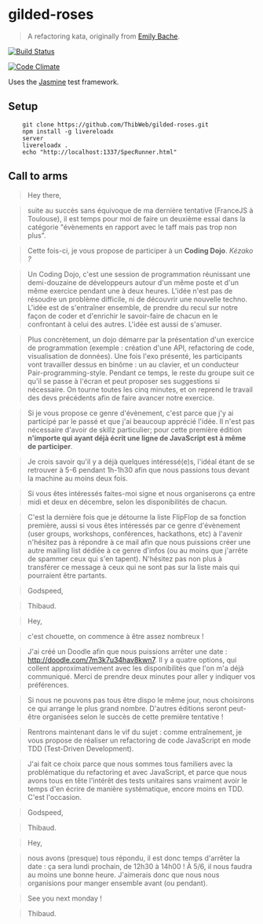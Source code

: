 gilded-roses
============

> A refactoring kata, originally from [Emily Bache](https://github.com/emilybache/Refactoring-Katas).

[![Build Status](https://travis-ci.org/ThibWeb/gilded-roses.png?branch=master)](https://travis-ci.org/ThibWeb/gilded-roses)

[![Code Climate](https://codeclimate.com/github/ThibWeb/gilded-roses.png)](https://codeclimate.com/github/ThibWeb/gilded-roses)

Uses the [Jasmine](http://pivotal.github.io/jasmine/) test framework.

## Setup
 
```
    git clone https://github.com/ThibWeb/gilded-roses.git
    npm install -g livereloadx
    server
    livereloadx .
    echo "http://localhost:1337/SpecRunner.html"
```

## Call to arms

> Hey there,

> suite au succès sans équivoque de ma dernière tentative (FranceJS à Toulouse), il est temps pour moi de faire un deuxième essai dans la catégorie "évènements en rapport avec le taff mais pas trop non plus".

> Cette fois-ci, je vous propose de participer à un __Coding Dojo__. _Kézako ?_

> Un Coding Dojo, c'est une session de programmation réunissant une demi-douzaine de développeurs autour d'un même poste et d'un même exercice pendant une à deux heures. L'idée n'est pas de résoudre un problème difficile, ni de découvrir une nouvelle techno. L'idée est de s'entraîner ensemble, de prendre du recul sur notre façon de coder et d'enrichir le savoir-faire de chacun en le confrontant à celui des autres. L'idée est aussi de s'amuser.

> Plus concrètement, un dojo démarre par la présentation d'un exercice de programmation (exemple : création d'une API, refactoring de code, visualisation de données). Une fois l'exo présenté, les participants vont travailler dessus en binôme : un au clavier, et un conducteur Pair-programming-style. Pendant ce temps, le reste du groupe suit ce qu'il se passe à l'écran et peut proposer ses suggestions si nécessaire. On tourne toutes les cinq minutes, et on reprend le travail des devs précédents afin de faire avancer notre exercice.

> Si je vous propose ce genre d'évènement, c'est parce que j'y ai participé par le passé et que j'ai beaucoup apprécié l'idée. Il n'est pas nécessaire d'avoir de skillz particulier; pour cette première édition __n'importe qui ayant déjà écrit une ligne de JavaScript est à même de participer__.

> Je crois savoir qu'il y a déjà quelques intéressé(e)s, l'idéal étant de se retrouver à 5-6 pendant 1h-1h30 afin que nous passions tous devant la machine au moins deux fois.

> Si vous êtes intéressés faites-moi signe et nous organiserons ça entre midi et deux en décembre, selon les disponibilités de chacun.

> C'est la dernière fois que je détourne la liste FlipFlop de sa fonction première, aussi si vous êtes intéressés par ce genre d'évènement (user groups, workshops, conférences, hackathons, etc) à l'avenir n'hésitez pas à répondre à ce mail afin que nous puissions créer une autre mailing list dédiée à ce genre d'infos (ou au moins que j'arrête de spammer ceux qui s'en tapent). N'hésitez pas non plus à transférer ce message à ceux qui ne sont pas sur la liste mais qui pourraient être partants.

> Godspeed,

> Thibaud.

> Hey,

> c'est chouette, on commence à être assez nombreux !

> J'ai créé un Doodle afin que nous puissions arrêter une date : http://doodle.com/7m3k7u34hav8kwn7. Il y a quatre options, qui collent approximativement avec les disponibilités que l'on m'a déjà communiqué. Merci de prendre deux minutes pour aller y indiquer vos préférences.

> Si nous ne pouvons pas tous être dispo le même jour, nous choisirons ce qui arrange le plus grand nombre. D'autres éditions seront peut-être organisées selon le succès de cette première tentative !

> Rentrons maintenant dans le vif du sujet : comme entraînement, je vous propose de réaliser un refactoring de code JavaScript en mode TDD (Test-Driven Development).

> J'ai fait ce choix parce que nous sommes tous familiers avec la problématique du refactoring et avec JavaScript, et parce que nous avons tous en tête l'intérêt des tests unitaires sans vraiment avoir le temps d'en écrire de manière systématique, encore moins en TDD. C'est l'occasion.

> Godspeed,

> Thibaud.

> Hey, 

> nous avons (presque) tous répondu, il est donc temps d'arrêter la date : ça sera lundi prochain, de 12h30 à 14h00 ! À 5/6, il nous faudra au moins une bonne heure. J'aimerais donc que nous nous organisions pour manger ensemble avant (ou pendant).

> See you next monday !

> Thibaud.
